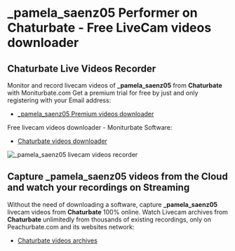 # _pamela_saenz05 Performer on Chaturbate - Free LiveCam videos downloader

## Chaturbate Live Videos Recorder

Monitor and record livecam videos of **_pamela_saenz05** from **Chaturbate** with Moniturbate.com
Get a premium trial for free by just and only registering with your Email address:
* [_pamela_saenz05 Premium videos downloader](https://moniturbate.com/request-demo-licence-key.html)

Free livecam videos downloader - Moniturbate Software:
* [Chaturbate videos downloader](https://moniturbate.com/moniturbate-download-software.html)

![_pamela_saenz05 livecam videos recorder](https://peachurnet.com/templates/moniturbate-software.png)


## Capture _pamela_saenz05 videos from the Cloud and watch your recordings on Streaming

Without the need of downloading a software, capture **_pamela_saenz05** livecam videos from **Chaturbate** 100% online.
Watch Livecam archives from **Chaturbate** unlimitedly from thousands of existing recordings, only on Peachurbate.com and its websites network:
* [Chaturbate videos archives](https://peachurnet.com/)